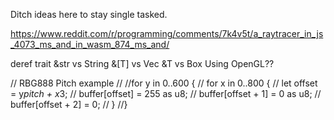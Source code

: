 Ditch ideas here to stay single tasked.

https://www.reddit.com/r/programming/comments/7k4v5t/a_raytracer_in_js_4073_ms_and_in_wasm_874_ms_and/

deref trait
&str vs String
&[T] vs Vec<T>
&T  vs Box<T>
Using OpenGL??


// RBG888 Pitch example
//
//for y in 0..600 {
//    for x in 0..800 {
//        let offset = y*pitch + x*3;
//        buffer[offset] = 255 as u8;
//        buffer[offset + 1] = 0 as u8;
//        buffer[offset + 2] = 0;
//    }
//}
